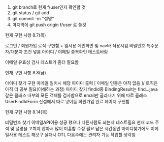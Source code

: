 

1. git branch로 현재 f/user인지 확인할 것
2. git status / git add .
3. git commit  -m "설명"
4. 마지막에 git push origin f/user 로 쓸것


현재 구현 사항 8.7(목)

로그인 / 회원가입 로직 구현함 + 임시용 메인화면 및 nav바 적용시킴
비밀번호 특수문자/대문자 조건 넣음
아이디 / 이메일 중복확인 테스트바람


이메일 유효성 검사 테스트가 좀더 필요함

현재 구현 사항 8.8(금)

아이디 찾기 구현 이메일 일치시 해당 아이디 출력 [ 이메일 인증은 아직 없음 ]/ 로직은 아직 더 공부 필요(이해하는 과정)
아이디 찾기 findid중 BindingResult는 find...java 같은 클래스 내부의 모든 객체를 검사함으로
           email만 골라내기 위해 따로 클래스 UserFindIdForm 신설해서 따로 넣어둠
회원가입 완료 페이지 구현함

현재 구현 사항 8.14(목)

비밀번호 찾기 이메일API이용 성공 했으나 다른사람도 되는지 테스트필요
현재 코드 주석 및 설명을 고치지 않아서 많이 미흡함 수정 필요
남은 시간동안 아이디찾기에도 이메일사용 테스트 해보구 실패시 OTL
     다음주에는 관리자 기능 작업할 생각임
